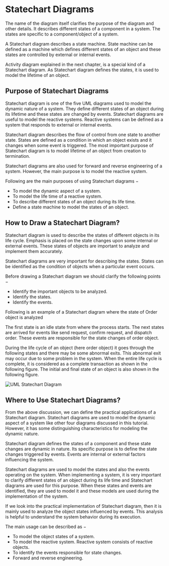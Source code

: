 # Statechart Diagrams

The name of the diagram itself clarifies the purpose of the diagram and other details. It describes different states of a component in a system. The states are specific to a component/object of a system.

A Statechart diagram describes a state machine. State machine can be defined as a machine which defines different states of an object and these states are controlled by external or internal events.

Activity diagram explained in the next chapter, is a special kind of a Statechart diagram. As Statechart diagram defines the states, it is used to model the lifetime of an object.

## Purpose of Statechart Diagrams

Statechart diagram is one of the five UML diagrams used to model the dynamic nature of a system. They define different states of an object during its lifetime and these states are changed by events. Statechart diagrams are useful to model the reactive systems. Reactive systems can be defined as a system that responds to external or internal events.

Statechart diagram describes the flow of control from one state to another state. States are defined as a condition in which an object exists and it changes when some event is triggered. The most important purpose of Statechart diagram is to model lifetime of an object from creation to termination.

Statechart diagrams are also used for forward and reverse engineering of a system. However, the main purpose is to model the reactive system.

Following are the main purposes of using Statechart diagrams −

- To model the dynamic aspect of a system.
- To model the life time of a reactive system.
- To describe different states of an object during its life time.
- Define a state machine to model the states of an object.

## How to Draw a Statechart Diagram?

Statechart diagram is used to describe the states of different objects in its life cycle. Emphasis is placed on the state changes upon some internal or external events. These states of objects are important to analyze and implement them accurately.

Statechart diagrams are very important for describing the states. States can be identified as the condition of objects when a particular event occurs.

Before drawing a Statechart diagram we should clarify the following points −

- Identify the important objects to be analyzed.
- Identify the states.
- Identify the events.

Following is an example of a Statechart diagram where the state of Order object is analyzed

The first state is an idle state from where the process starts. The next states are arrived for events like send request, confirm request, and dispatch order. These events are responsible for the state changes of order object.

During the life cycle of an object (here order object) it goes through the following states and there may be some abnormal exits. This abnormal exit may occur due to some problem in the system. When the entire life cycle is complete, it is considered as a complete transaction as shown in the following figure. The initial and final state of an object is also shown in the following figure.

![UML Statechart Diagram](https://www.tutorialspoint.com/uml/images/uml_statechart_diagram.jpg)

## Where to Use Statechart Diagrams?

From the above discussion, we can define the practical applications of a Statechart diagram. Statechart diagrams are used to model the dynamic aspect of a system like other four diagrams discussed in this tutorial. However, it has some distinguishing characteristics for modeling the dynamic nature.

Statechart diagram defines the states of a component and these state changes are dynamic in nature. Its specific purpose is to define the state changes triggered by events. Events are internal or external factors influencing the system.

Statechart diagrams are used to model the states and also the events operating on the system. When implementing a system, it is very important to clarify different states of an object during its life time and Statechart diagrams are used for this purpose. When these states and events are identified, they are used to model it and these models are used during the implementation of the system.

If we look into the practical implementation of Statechart diagram, then it is mainly used to analyze the object states influenced by events. This analysis is helpful to understand the system behavior during its execution.

The main usage can be described as −

- To model the object states of a system.
- To model the reactive system. Reactive system consists of reactive objects.
- To identify the events responsible for state changes.
- Forward and reverse engineering.